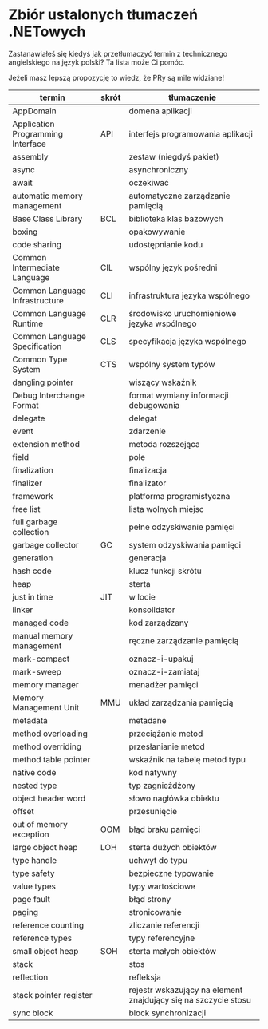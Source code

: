 # Zbiór ustalonych tłumaczeń .NETowych

Zastanawiałeś się kiedyś jak przetłumaczyć termin z technicznego angielskiego na język polski? Ta lista może Ci pomóc. 

Jeżeli masz lepszą propozycję to wiedz, że PRy są mile widziane!


| termin | skrót | tłumaczenie |
| ------ | ----- | ----------- |
| AppDomain | | domena aplikacji |
| Application Programming Interface | API | interfejs programowania aplikacji |
| assembly | | zestaw (niegdyś pakiet) |
| async | | asynchroniczny |
| await | | oczekiwać |
| automatic memory management | | automatyczne zarządzanie pamięcią |
| Base Class Library | BCL | biblioteka klas bazowych |
| boxing | | opakowywanie |
| code sharing | | udostępnianie kodu |
| Common Intermediate Language | CIL | wspólny język pośredni |
| Common Language Infrastructure | CLI | infrastruktura języka wspólnego |
| Common Language Runtime | CLR | środowisko uruchomieniowe języka wspólnego |
| Common Language Specification | CLS | specyfikacja języka wspólnego |
| Common Type System | CTS | wspólny system typów |
| dangling pointer | | wiszący wskaźnik |
| Debug Interchange Format | | format wymiany informacji debugowania |
| delegate | | delegat |
| event | | zdarzenie |
| extension method | | metoda rozszejąca |
| field | | pole |
| finalization | | finalizacja |
| finalizer | | finalizator |
| framework | | platforma programistyczna |
| free list | | lista wolnych miejsc |
| full garbage collection | | pełne odzyskiwanie pamięci |
| garbage collector | GC | system odzyskiwania pamięci |
| generation | | generacja |
| hash code | | klucz funkcji skrótu |
| heap | | sterta |
| just in time | JIT | w locie |
| linker | | konsolidator |
| managed code | | kod zarządzany |
| manual memory management | | ręczne zarządzanie pamięcią |
| mark-compact | | oznacz-i-upakuj |
| mark-sweep | | oznacz-i-zamiataj |
| memory manager | | menadżer pamięci |
| Memory Management Unit | MMU | układ zarządzania pamięcią |
| metadata | | metadane |
| method overloading | | przeciążanie metod |
| method overriding | | przesłanianie metod |
| method table pointer | | wskaźnik na tabelę metod typu |
| native code | | kod natywny |
| nested type | | typ zagnieżdżony |
| object header word | | słowo nagłówka obiektu |
| offset | | przesunięcie |
| out of memory exception | OOM | błąd braku pamięci |
| large object heap | LOH | sterta dużych obiektów |
| type handle | | uchwyt do typu |
| type safety | | bezpieczne typowanie |
| value types | | typy wartościowe |
| page fault | | błąd strony |
| paging | | stronicowanie |
| reference counting | | zliczanie referencji |
| reference types | | typy referencyjne |
| small object heap | SOH | sterta małych obiektów |
| stack | | stos |
| reflection | | refleksja |
| stack pointer register | | rejestr wskazujący na element znajdujący się na szczycie stosu |
|sync block | | block synchronizacji |
